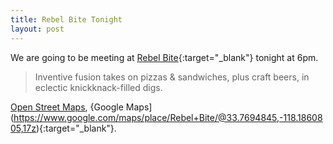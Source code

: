 ```yaml
---
title: Rebel Bite Tonight
layout: post
---
```

We are going to be meeting at [Rebel Bite](http://rebelbite.com/main/){:target="_blank"} tonight at 6pm.

> Inventive fusion takes on pizzas & sandwiches, plus craft beers, in eclectic knickknack-filled digs.

[Open Street Maps](https://www.openstreetmap.org/node/5207434828), {Google Maps](https://www.google.com/maps/place/Rebel+Bite/@33.7694845,-118.1860805,17z){:target="_blank"}.
